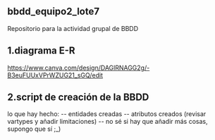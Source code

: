 ## bbdd_equipo2_lote7
Repositorio para la actividad grupal de BBDD

## 1.diagrama E-R
https://www.canva.com/design/DAGlRNAGG2g/-B3euFUUxVPrWZUG21_sGQ/edit 

## 2.script de creación de la BBDD
lo que hay hecho:
-- entidades creadas
-- atributos creados (revisar vartypes y añadir limitaciones)
-- no sé si hay que añadir más cosas, supongo que sí ;_)
